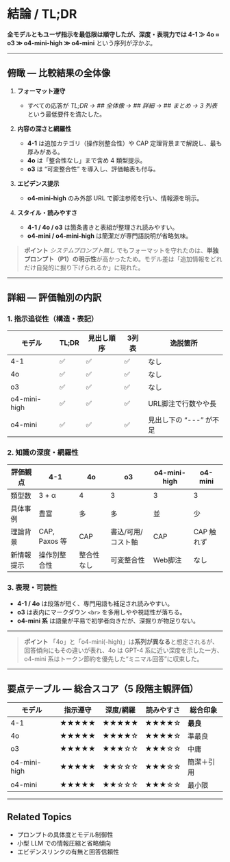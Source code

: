 # 結論 / TL;DR

**全モデルともユーザ指示を最低限は順守したが、深度・表現力では 4-1 ≫ 4o ≈ o3 ≫ o4-mini-high ≫ o4-mini** という序列が浮かぶ。

---

## 俯瞰 ― 比較結果の全体像

1. **フォーマット遵守**

   * すべての応答が *TL;DR → ## 全体像 → ## 詳細 → ## まとめ → 3 列表* という最低要件を満たした。
2. **内容の深さと網羅性**

   * **4-1** は追加カテゴリ（操作別整合性）や CAP 定理背景まで解説し、最も厚みがある。
   * **4o** は「整合性なし」まで含め 4 類型提示。
   * **o3** は “可変整合性” を導入し、評価軸表も付与。
3. **エビデンス提示**

   * **o4-mini-high** のみ外部 URL で脚注参照を行い、情報源を明示。
4. **スタイル・読みやすさ**

   * **4-1 / 4o / o3** は箇条書きと表組が整理され読みやすい。
   * **o4-mini / o4-mini-high** は簡潔だが専門語説明が省略気味。

> **ポイント**
> *システムプロンプト無し* でもフォーマットを守れたのは、**単独プロンプト（P1）の明示性**が高かったため。モデル差は「追加情報をどれだけ自発的に掘り下げられるか」に現れた。

---

## 詳細 ― 評価軸別の内訳

### 1. 指示追従性（構造・表記）

| モデル          | TL;DR | 見出し順序 | 3列表 | 逸脱箇所            |
| ------------ | ----- | ----- | --- | --------------- |
| 4-1          | ✅     | ✅     | ✅   | なし              |
| 4o           | ✅     | ✅     | ✅   | なし              |
| o3           | ✅     | ✅     | ✅   | なし              |
| o4-mini-high | ✅     | ✅     | ✅   | URL脚注で行数やや長     |
| o4-mini      | ✅     | ✅     | ✅   | 見出し下の “---” が不足 |

### 2. 知識の深度・網羅性

| 評価観点  | 4-1          | 4o    | o3         | o4-mini-high | o4-mini |
| ----- | ------------ | ----- | ---------- | ------------ | ------- |
| 類型数   | 3 + α        | 4     | 3          | 3            | 3       |
| 具体事例  | 豊富           | 多     | 多          | 並            | 少       |
| 理論背景  | CAP, Paxos 等 | CAP   | 書込/可用/コスト軸 | CAP          | CAP 触れず |
| 新情報提示 | 操作別整合性       | 整合性なし | 可変整合性      | Web脚注        | なし      |

### 3. 表現・可読性

* **4-1 / 4o** は段落が短く、専門用語も補足され読みやすい。
* **o3** は表内にマークダウン `<br>` を多用しやや視認性が落ちる。
* **o4-mini 系** は語彙が平易で初学者向きだが、深掘りが物足りない。

---

> **ポイント**
> 「4o」と「o4-mini(-high)」は**系列が異なる**と想定されるが、回答傾向にもその違いが表れ、4o は GPT-4 系に近い深度を示した一方、o4-mini 系はトークン節約を優先した“ミニマル回答”に収束した。

---

## 要点テーブル ― 総合スコア（5 段階主観評価）

| モデル          | 指示遵守  | 深度/網羅 | 読みやすさ | 総合印象   |
| ------------ | ----- | ----- | ----- | ------ |
| 4-1          | ★★★★★ | ★★★★★ | ★★★★☆ | **最良** |
| 4o           | ★★★★★ | ★★★★☆ | ★★★★☆ | 準最良    |
| o3           | ★★★★★ | ★★★☆☆ | ★★★☆☆ | 中庸     |
| o4-mini-high | ★★★★★ | ★★☆☆☆ | ★★★☆☆ | 簡潔＋引用  |
| o4-mini      | ★★★★★ | ★★☆☆☆ | ★★★☆☆ | 最小限    |

---

## Related Topics

* プロンプトの具体度とモデル制御性
* 小型 LLM での情報圧縮と省略傾向
* エビデンスリンクの有無と回答信頼性

